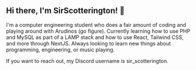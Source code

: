 ## Hi there, I'm SirScotterington! 👋

I'm a computer engineering student who does a fair amount of coding and playing around with Arudinos (go figure). Currently learning how to use PHP and MySQL as part of a LAMP stack and how to use React, Tailwind CSS, and more through NextJS. Always looking to learn new things about programming, engineering, or music playing.

If you want to reach out, my Discord username is sir_scotterington.

<!--
**SirScotterington/SirScotterington** is a ✨ _special_ ✨ repository because its `README.md` (this file) appears on your GitHub profile.

Here are some ideas to get you started:

- 🔭 I’m currently working on ...
- 🌱 I’m currently learning ...
- 👯 I’m looking to collaborate on ...
- 🤔 I’m looking for help with ...
- 💬 Ask me about ...
- 📫 How to reach me: ...
- 😄 Pronouns: ...
- ⚡ Fun fact: ...
-->
